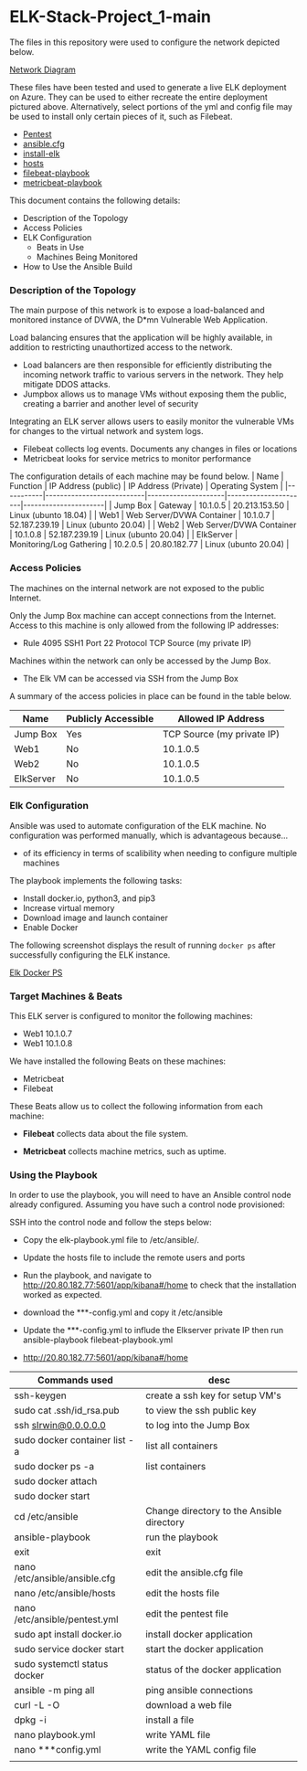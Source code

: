 # ELK-Stack-Project_1-main

The files in this repository were used to configure the network depicted below.

[Network Diagram](ELK-Stack-Project_1/Network_Diagrams/ELK_Diagram_1.drawio.png)

These files have been tested and used to generate a live ELK deployment on Azure. They can be used to either recreate the entire deployment pictured above. Alternatively, select portions of the yml and config file may be used to install only certain pieces of it, such as Filebeat.

  - [Pentest](ELK-Stack-Project_1/Ansible_1/pentest.yml)
  - [ansible.cfg](ELK-Stack-Project_1/Ansible_1/ansible.cfg)
  - [install-elk](ELK-Stack-Project_1/Ansible_1/install-elk.yml)
  - [hosts](ELK-Stack-Project_1/Ansible_1/hosts)
  - [filebeat-playbook](ELK-Stack-Project_1/Ansible_1/filebeat-playbook.yml)
  - [metricbeat-playbook](ELK-Stack-Project_1/Ansible_1/metricbeat-playbook.yml)


This document contains the following details:
- Description of the Topology
- Access Policies
- ELK Configuration
  - Beats in Use
  - Machines Being Monitored
- How to Use the Ansible Build


### Description of the Topology

The main purpose of this network is to expose a load-balanced and monitored instance of DVWA, the D*mn Vulnerable Web Application.

Load balancing ensures that the application will be highly available, in addition to restricting unauthortized access to the network.
- Load balancers are then responsible for efficiently distributing the incoming network traffic to various servers in the network.  They help mitigate DDOS attacks.
- Jumpbox allows us to manage VMs without exposing them  the public, creating a barrier and another level of security 

Integrating an ELK server allows users to easily monitor the vulnerable VMs for changes to the virtual network and system logs.
- Filebeat collects log events.  Documents any changes in files or locations
- Metricbeat looks for service metrics to monitor performance 

The configuration details of each machine may be found below.
| Name      | Function                  | IP Address (public) | IP Address (Private) | Operating System     |
|-----------|---------------------------|---------------------|----------------------|----------------------|
| Jump Box  | Gateway                   | 10.1.0.5            | 20.213.153.50        | Linux (ubunto 18.04) |
| Web1      | Web Server/DVWA Container | 10.1.0.7            | 52.187.239.19        | Linux (ubunto 20.04) |
| Web2      | Web Server/DVWA Container | 10.1.0.8            | 52.187.239.19        | Linux (ubunto 20.04) |
| ElkServer | Monitoring/Log Gathering  | 10.2.0.5            | 20.80.182.77         | Linux (ubunto 20.04) |

### Access Policies

The machines on the internal network are not exposed to the public Internet. 

Only the Jump Box machine can accept connections from the Internet. Access to this machine is only allowed from the following IP addresses:
- Rule 4095 SSH1 Port 22 Protocol TCP Source (my private IP)

Machines within the network can only be accessed by the Jump Box.
- The Elk VM can be accessed via SSH from the Jump Box

A summary of the access policies in place can be found in the table below.

| Name       | Publicly Accessible | Allowed IP Address         |
|------------|---------------------|----------------------------|
| Jump Box   | Yes                 | TCP Source (my private IP) |
|  Web1      | No                  | 10.1.0.5                   |
|  Web2      | No                  | 10.1.0.5                   |
|  ElkServer | No                  | 10.1.0.5                   |

### Elk Configuration

Ansible was used to automate configuration of the ELK machine. No configuration was performed manually, which is advantageous because...
- of its efficiency in terms of scalibility when needing to configure multiple machines

The playbook implements the following tasks:
- Install docker.io, python3, and pip3
- Increase virtual memory
- Download image and launch container
- Enable Docker

The following screenshot displays the result of running `docker ps` after successfully configuring the ELK instance.

[Elk Docker PS](Images/Elk_docker_ps.png)

### Target Machines & Beats
This ELK server is configured to monitor the following machines:
- Web1 10.1.0.7
- Web1 10.1.0.8

We have installed the following Beats on these machines:
- Metricbeat
- Filebeat

These Beats allow us to collect the following information from each machine:
- **Filebeat** collects data about the file system.

- **Metricbeat** collects machine metrics, such as uptime.


### Using the Playbook
In order to use the playbook, you will need to have an Ansible control node already configured. Assuming you have such a control node provisioned: 

SSH into the control node and follow the steps below:
- Copy the elk-playbook.yml file to /etc/ansible/.
- Update the hosts file to include the remote users and ports
- Run the playbook, and navigate to http://20.80.182.77:5601/app/kibana#/home to check that the installation worked as expected.

- download the ***-config.yml and copy it /etc/ansible
- Update the ***-config.yml to influde the Elkserver private IP then run ansible-playbook filebeat-playbook.yml
- http://20.80.182.77:5601/app/kibana#/home

| Commands used                 | desc                                      |
|-------------------------------|-------------------------------------------|
| ssh-keygen                    | create a ssh key for setup VM's           |
| sudo cat .ssh/id_rsa.pub      | to view the ssh public key                |
| ssh sIrwin@0.0.0.0.0          | to log into the Jump Box                  |
| sudo docker container list -a | list all containers                       |
| sudo docker ps -a             | list containers                           |
| sudo docker attach            |                                           |
| sudo docker start             |                                           |
| cd /etc/ansible               | Change directory to the Ansible directory |
| ansible-playbook              | run the playbook                          |
| exit                          | exit                                      |
| nano /etc/ansible/ansible.cfg | edit the ansible.cfg file                 |
| nano /etc/ansible/hosts       | edit the hosts file                       |
| nano /etc/ansible/pentest.yml | edit the pentest file                     |
| sudo apt install docker.io    | install docker application                |
| sudo service docker start     | start the docker application              |
| sudo systemctl status docker  | status of the docker application          |
| ansible -m ping all           | ping ansible connections                  |
| curl -L -O                    | download a web file                       |
| dpkg -i                       | install a file                            |
| nano playbook.yml             | write YAML file                           |
| nano ***config.yml            | write the YAML config file                |
|                               |                                           |
